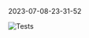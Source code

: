 2023-07-08-23-31-52 

![Tests](https://github.com/xRevx/UnitTestingExercise/actions/workflows/main.yml/badge.svg) 

